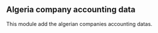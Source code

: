 Algeria company accounting data
------------------------------------
This module add the algerian companies accounting datas.

